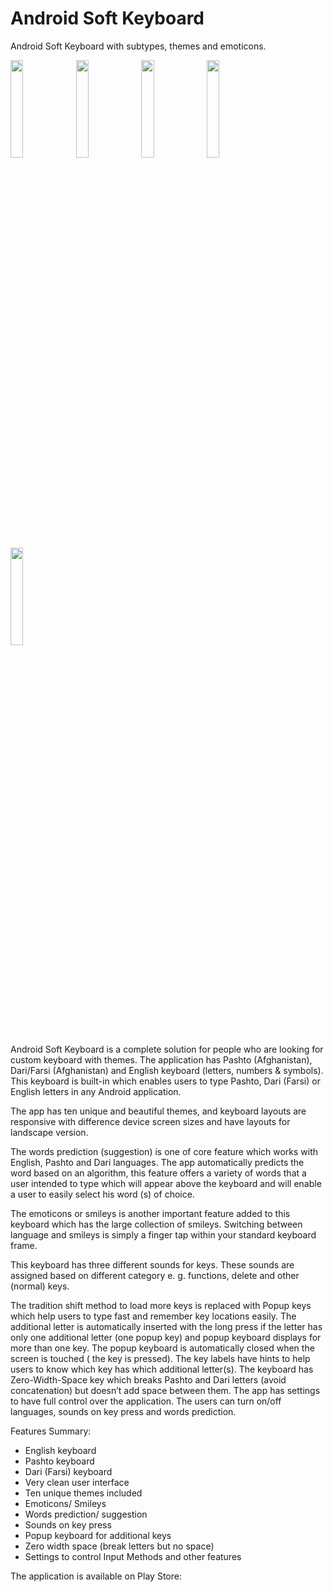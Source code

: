 # Android Soft Keyboard
Android Soft Keyboard with subtypes, themes and emoticons.

<img src="https://lh3.googleusercontent.com/uJYQkKG-4Gu5DeAY4UzPfdRf9NndQFucfQeiCTpyEcuQiOgVjMA6qJjC2-YLxVToFyk=h900" width="20%"/>  <img src="https://lh3.googleusercontent.com/_sekIj9dkJLiJ-_38dx8pt93N04UKXCa-fEgEVWXyhPP6hSZauZj4g1tLVCIvZ3N1Ftj=h900" width="20%"/>  <img src="https://lh3.googleusercontent.com/9gRwwBYrQRKN74JRhxX-1H26cwRm2sVDHeioWBxpmjZECYzjbseVHcDQEqM7Irg4ZfA=h900" width="20%"/>  <img src="https://lh3.googleusercontent.com/84cxfDjs6R5FWdx5zSVvOjUFNgTOru-hqwcHkeDqT7e3A3ssHbMXnwPdOlozAfSVt1NB=h900" width="20%"/>  <img src="https://lh3.googleusercontent.com/me93HPefOejoxCMJcwFwpudCMKsNX7dE5b85YZ4wwIDXUO54-5woe1H8YmnMnxg7Sw=h900" width="20%"/>  

Android Soft Keyboard is a complete solution for people who are looking for custom keyboard with themes. The application has Pashto (Afghanistan), Dari/Farsi (Afghanistan) and English keyboard (letters, numbers & symbols). This keyboard is built-in which enables users to type Pashto, Dari (Farsi) or English letters in any Android application. 

The app has ten unique and beautiful themes, and keyboard layouts are responsive with difference device screen sizes and have layouts for landscape version.

The words prediction (suggestion) is one of core feature which works with English, Pashto and Dari languages. The app automatically predicts the word based on an algorithm, this feature offers a variety of words that a user intended to type which will appear above the keyboard and will enable a user to easily select his word (s) of choice.

The emoticons or smileys is another important feature added to this keyboard which has the large collection of smileys. Switching between language and smileys is simply a finger tap within your standard keyboard frame. 

This keyboard has three different sounds for keys. These sounds are assigned based on different category e. g. functions, delete and other (normal) keys.

The tradition shift method to load more keys is replaced with Popup keys which help users to type fast and remember key locations easily. The additional letter is automatically inserted with the long press if the letter has only one additional letter (one popup key) and popup keyboard displays for more than one key. The popup keyboard is automatically closed when the screen is touched ( the key is pressed). The key labels have hints to help users to know which key has which additional letter(s).
The keyboard has Zero-Width-Space key which breaks Pashto and Dari letters (avoid concatenation) but doesn’t add space between them.
The app has settings to have full control over the application. The users can turn on/off languages, sounds on key press and words prediction.

Features Summary:
<ul>
<li>English keyboard</li>
<li>Pashto keyboard</li>
<li>Dari (Farsi) keyboard</li>
<li>Very clean user interface</li>
<li>Ten unique themes included</li>
<li>Emoticons/ Smileys</li>
<li>Words prediction/ suggestion</li>
<li>Sounds on key press</li>
<li>Popup keyboard for additional keys</li>
<li>Zero width space (break letters but no space)</li>
<li>Settings to control Input Methods and other features</li>
</ul>

The application is available on Play Store: <a href="https://play.google.com/store/apps/details?id=com.sunzala.afghankeyboard" />


